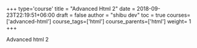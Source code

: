 +++
type='course'
title = "Advanced Html 2"
date = 2018-09-23T22:19:51+06:00
draft = false
author = "shibu dev"
toc = true
courses=['advanced-html']
course_tags=['html']
course_parents=['html']
weight= 1 
+++

<!-- All taxonomy write plural format -->
Advanced html 2